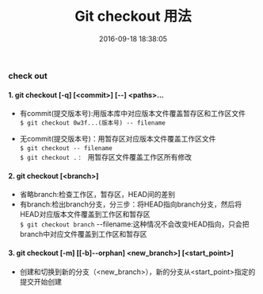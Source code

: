 ﻿---
title: Git checkout 用法
date: 2016-09-18 18:38:05
categories:
tags:
    - Git
---
### check out
#### 1. git checkout [-q] [&lt;commit>] [--] &lt;paths>...
 - 有commit(提交版本号):用版本库中对应版本文件覆盖暂存区和工作区文件     
    `$ git checkout 0w3f...(版本号) -- filename`

<!--more-->

 - 无commit(提交版本号)：用暂存区对应版本文件覆盖工作区文件    
  `$ git checkout -- filename`    
  `$ git checkout .` :　用暂存区文件覆盖工作区所有修改

#### 2. git checkout [&lt;branch>]
 - 省略branch:检查工作区，暂存区，HEAD间的差别
 - 有branch:检出branch分支，分三步：将HEAD指向branch分支，然后将HEAD对应版本文件覆盖到工作区和暂存区    
  `$ git checkout branch` --filename:这种情况不会改变HEAD指向，只会把branch中对应文件覆盖到工作区和暂存区

#### 3. git checkout [-m] [[-b]--orphan] &lt;new_branch>] [&lt;start_point>]    
 - 创建和切换到新的分支（&lt;new_branch>），新的分支从<start_point>指定的提交开始创建



